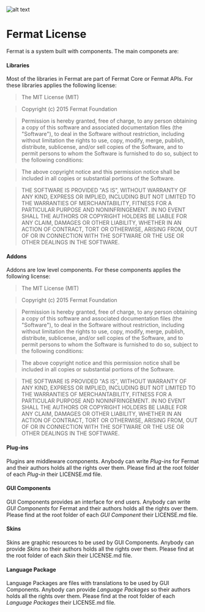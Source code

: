 ![alt text](https://github.com/bitDubai/media-kit/blob/master/Readme%20Image/Logotype/Fermat_Logo_3D.png "Fermat Logo")

# Fermat License

Fermat is a system built with components. The main componets are:

#### Libraries

Most of the libraries in Fermat are part of Fermat Core or Fermat APIs. For these libraries applies the following license:

>The MIT License (MIT)

>Copyright (c) 2015 Fermat Foundation

>Permission is hereby granted, free of charge, to any person obtaining a copy
of this software and associated documentation files (the "Software"), to deal
in the Software without restriction, including without limitation the rights
to use, copy, modify, merge, publish, distribute, sublicense, and/or sell
copies of the Software, and to permit persons to whom the Software is
furnished to do so, subject to the following conditions:

>The above copyright notice and this permission notice shall be included in all
copies or substantial portions of the Software.

>THE SOFTWARE IS PROVIDED "AS IS", WITHOUT WARRANTY OF ANY KIND, EXPRESS OR
IMPLIED, INCLUDING BUT NOT LIMITED TO THE WARRANTIES OF MERCHANTABILITY,
FITNESS FOR A PARTICULAR PURPOSE AND NONINFRINGEMENT. IN NO EVENT SHALL THE
AUTHORS OR COPYRIGHT HOLDERS BE LIABLE FOR ANY CLAIM, DAMAGES OR OTHER
LIABILITY, WHETHER IN AN ACTION OF CONTRACT, TORT OR OTHERWISE, ARISING FROM,
OUT OF OR IN CONNECTION WITH THE SOFTWARE OR THE USE OR OTHER DEALINGS IN THE
SOFTWARE.

#### Addons

Addons are low level components. For these components applies the following license:

>The MIT License (MIT)

>Copyright (c) 2015 Fermat Foundation

>Permission is hereby granted, free of charge, to any person obtaining a copy
of this software and associated documentation files (the "Software"), to deal
in the Software without restriction, including without limitation the rights
to use, copy, modify, merge, publish, distribute, sublicense, and/or sell
copies of the Software, and to permit persons to whom the Software is
furnished to do so, subject to the following conditions:

>The above copyright notice and this permission notice shall be included in all
copies or substantial portions of the Software.

>THE SOFTWARE IS PROVIDED "AS IS", WITHOUT WARRANTY OF ANY KIND, EXPRESS OR
IMPLIED, INCLUDING BUT NOT LIMITED TO THE WARRANTIES OF MERCHANTABILITY,
FITNESS FOR A PARTICULAR PURPOSE AND NONINFRINGEMENT. IN NO EVENT SHALL THE
AUTHORS OR COPYRIGHT HOLDERS BE LIABLE FOR ANY CLAIM, DAMAGES OR OTHER
LIABILITY, WHETHER IN AN ACTION OF CONTRACT, TORT OR OTHERWISE, ARISING FROM,
OUT OF OR IN CONNECTION WITH THE SOFTWARE OR THE USE OR OTHER DEALINGS IN THE
SOFTWARE.

#### Plug-ins

Plugins are middleware components. Anybody can write _Plug-ins_ for Fermat and their authors holds all the rights over them. Please find at the root folder of each _Plug-in_ their LICENSE.md file.

#### GUI Components

GUI Components provides an interface for end users. Anybody can write _GUI Components_ for Fermat and their authors holds all the rights over them. Please find at the root folder of each _GUI Component_ their LICENSE.md file.

#### Skins

Skins are graphic resources to be used by GUI Components. Anybody can provide _Skins_ so their authors holds all the rights over them. Please find at the root folder of each _Skin_ their LICENSE.md file.

#### Language Package

Language Packages are files with translations to be used by GUI Components. Anybody can provide _Language Packages_ so their authors holds all the rights over them. Please find at the root folder of each _Language Packages_ their LICENSE.md file.
